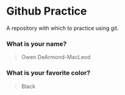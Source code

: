 # Github Practice

A repository with which to practice using git.

### What is your name?

> Owen DeArmond-MacLeod


### What is your favorite color?

> Black
